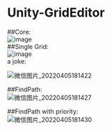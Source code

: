 # Unity-GridEditor
##Core:  
![image](https://user-images.githubusercontent.com/71002504/161998983-44808cd5-f9c1-4a2c-b466-4b154361fd3d.png)  
##Single Grid:  
![image](https://user-images.githubusercontent.com/71002504/161998938-6aeb88cf-08b9-4f87-a0ba-82cb6723bcd6.png)  
a joke:  

![微信图片_20220405181422](https://user-images.githubusercontent.com/71002504/161794707-af7ca274-fdf3-4a20-bc58-d39e1683fd1d.png)  

##FindPath:  
![微信图片_20220405181427](https://user-images.githubusercontent.com/71002504/161794733-309f415e-264f-4b0f-a341-a46f26a0553b.png)  

##FindPath with priority:  
![微信图片_20220405181430](https://user-images.githubusercontent.com/71002504/161794841-7bdcfac9-6531-4e82-80f7-5766e30d8cfc.png)  
